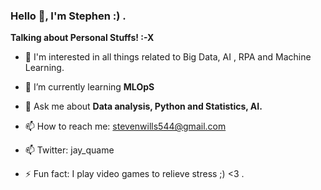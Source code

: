 ### Hello 👋, I'm Stephen :) .


**Talking about Personal Stuffs! :-X**


- 🔭 I'm interested in all things related to Big Data, AI , RPA and Machine Learning.

- 🌱 I’m currently learning **MLOpS**

- 💬 Ask me about **Data analysis, Python and Statistics, AI.**

- 📫 How to reach me: stevenwills544@gmail.com

- 📫 Twitter: jay_quame

- ⚡ Fun fact: I play video games to relieve stress ;) <3 .
</br>

<br></br>

